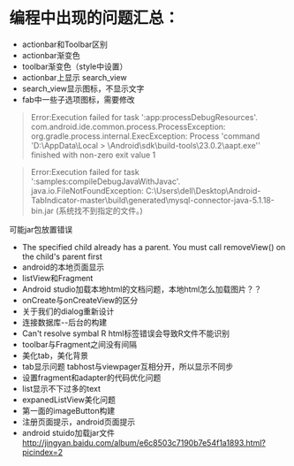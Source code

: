 # 编程中出现的问题汇总：
* actionbar和Toolbar区别
* actionbar渐变色
* toolbar渐变色（style中设置）
* actionbar上显示 search_view
* search_view显示图标，不显示文字
* fab中一些子选项图标，需要修改
>
>  Error:Execution failed for task ':app:processDebugResources'.
>  com.android.ide.common.process.ProcessException: org.gradle.process.internal.ExecException: Process 'command 'D:\AppData\Local      >  \Android\sdk\build-tools\23.0.2\aapt.exe'' finished with non-zero exit value 1
>

>
>  Error:Execution failed for task ':samples:compileDebugJavaWithJavac'.
>  java.io.FileNotFoundException: C:\Users\dell\Desktop\Android-TabIndicator-master\build\generated\mysql-connector-java-5.1.18-bin.jar (系统找不到指定的文件。)
>
  可能jar包放置错误

* The specified child already has a parent. You must call removeView() on the child's parent first
* android的本地页面显示
* listView和Fragment
* Android studio加载本地html的文档问题，本地html怎么加载图片？？ 
* onCreate与onCreateView的区分
* 关于我们的dialog重新设计
* 连接数据库--后台的构建
* Can't resolve symbal R  html标签错误会导致R文件不能识别
* toolbar与Fragment之间没有间隔
* 美化tab，美化背景
* tab显示问题      tabhost与viewpager互相分开，所以显示不同步
* 设置fragment和adapter的代码优化问题
* list显示不下过多的text
* expanedListView美化问题
* 第一面的imageButton构建
* 注册页面提示，android页面提示
* android stuido加载jar文件 http://jingyan.baidu.com/album/e6c8503c7190b7e54f1a1893.html?picindex=2
